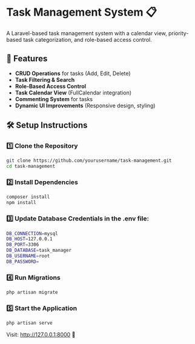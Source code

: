 # Task Management System 📋

A Laravel-based task management system with a calendar view, priority-based task categorization, and role-based access control.

## 🚀 Features
- **CRUD Operations** for tasks (Add, Edit, Delete)
- **Task Filtering & Search**
- **Role-Based Access Control**
- **Task Calendar View** (FullCalendar integration)
- **Commenting System** for tasks
- **Dynamic UI Improvements** (Responsive design, styling)

## 🛠️ Setup Instructions

### 1️⃣ Clone the Repository
```bash
git clone https://github.com/yourusername/task-management.git
cd task-management
```

### 2️⃣ Install Dependencies
```bash
composer install
npm install
```

### 3️⃣ Update Database Credentials in the .env file:
```bash
DB_CONNECTION=mysql
DB_HOST=127.0.0.1
DB_PORT=3306
DB_DATABASE=task_manager
DB_USERNAME=root
DB_PASSWORD=
```

### 4️⃣ Run Migrations
```bash
php artisan migrate
```

### 5️⃣ Start the Application
```bash
php artisan serve
```

Visit: http://127.0.0.1:8000 🎉
